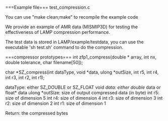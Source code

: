 ===Example file===
test_compression.c

You can use "make clean;make" to recompile the example code


We provide an example of AMR data (MISMIP3D) for testing the effectiveness of LAMP compression performance. 

The test data is stored in LAMP/example/testdata, you can use the executable 'sh test.sh' command to do the compression.

===compressor prototypes===
int zfp1_compress(double * array, int nx, double tolerance, char filename[50]);

char *SZ_compress(int dataType, void *data, ulong *outSize, int r5, int r4, int r3, int r2, int r1);

dataType: either SZ_DOUBLE or SZ_FLOAT
void *data: either double* data or float* data
ulong *outSize: size of output compressed data (in byte)
int r5: size of dimension 5 
int r4: size of dimension 4 
int r3: size of dimension 3 
int r2: size of dimension 2 
int r1: size of dimension 1 

Return: the compressed bytes
